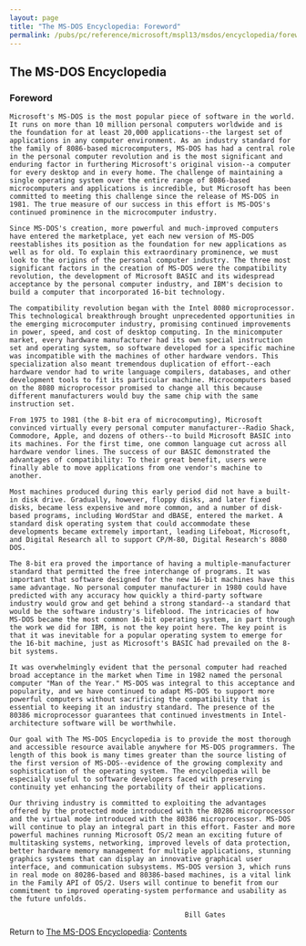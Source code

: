 ```yaml
---
layout: page
title: "The MS-DOS Encyclopedia: Foreword"
permalink: /pubs/pc/reference/microsoft/mspl13/msdos/encyclopedia/foreword/
---
```


The MS-DOS Encyclopedia
-----------------------

### Foreword

    Microsoft's MS-DOS is the most popular piece of software in the world.
    It runs on more than 10 million personal computers worldwide and is
    the foundation for at least 20,000 applications--the largest set of
    applications in any computer environment. As an industry standard for
    the family of 8086-based microcomputers, MS-DOS has had a central role
    in the personal computer revolution and is the most significant and
    enduring factor in furthering Microsoft's original vision--a computer
    for every desktop and in every home. The challenge of maintaining a
    single operating system over the entire range of 8086-based
    microcomputers and applications is incredible, but Microsoft has been
    committed to meeting this challenge since the release of MS-DOS in
    1981. The true measure of our success in this effort is MS-DOS's
    continued prominence in the microcomputer industry.
    
    Since MS-DOS's creation, more powerful and much-improved computers
    have entered the marketplace, yet each new version of MS-DOS
    reestablishes its position as the foundation for new applications as
    well as for old. To explain this extraordinary prominence, we must
    look to the origins of the personal computer industry. The three most
    significant factors in the creation of MS-DOS were the compatibility
    revolution, the development of Microsoft BASIC and its widespread
    acceptance by the personal computer industry, and IBM's decision to
    build a computer that incorporated 16-bit technology.
    
    The compatibility revolution began with the Intel 8080 microprocessor.
    This technological breakthrough brought unprecedented opportunities in
    the emerging microcomputer industry, promising continued improvements
    in power, speed, and cost of desktop computing. In the minicomputer
    market, every hardware manufacturer had its own special instruction
    set and operating system, so software developed for a specific machine
    was incompatible with the machines of other hardware vendors. This
    specialization also meant tremendous duplication of effort--each
    hardware vendor had to write language compilers, databases, and other
    development tools to fit its particular machine. Microcomputers based
    on the 8080 microprocessor promised to change all this because
    different manufacturers would buy the same chip with the same
    instruction set.
    
    From 1975 to 1981 (the 8-bit era of microcomputing), Microsoft
    convinced virtually every personal computer manufacturer--Radio Shack,
    Commodore, Apple, and dozens of others--to build Microsoft BASIC into
    its machines. For the first time, one common language cut across all
    hardware vendor lines. The success of our BASIC demonstrated the
    advantages of compatibility: To their great benefit, users were
    finally able to move applications from one vendor's machine to
    another.
    
    Most machines produced during this early period did not have a built-
    in disk drive. Gradually, however, floppy disks, and later fixed
    disks, became less expensive and more common, and a number of disk-
    based programs, including WordStar and dBASE, entered the market. A
    standard disk operating system that could accommodate these
    developments became extremely important, leading Lifeboat, Microsoft,
    and Digital Research all to support CP/M-80, Digital Research's 8080
    DOS.
    
    The 8-bit era proved the importance of having a multiple-manufacturer
    standard that permitted the free interchange of programs. It was
    important that software designed for the new 16-bit machines have this
    same advantage. No personal computer manufacturer in 1980 could have
    predicted with any accuracy how quickly a third-party software
    industry would grow and get behind a strong standard--a standard that
    would be the software industry's lifeblood. The intricacies of how
    MS-DOS became the most common 16-bit operating system, in part through
    the work we did for IBM, is not the key point here. The key point is
    that it was inevitable for a popular operating system to emerge for
    the 16-bit machine, just as Microsoft's BASIC had prevailed on the 8-
    bit systems.
    
    It was overwhelmingly evident that the personal computer had reached
    broad acceptance in the market when Time in 1982 named the personal
    computer "Man of the Year." MS-DOS was integral to this acceptance and
    popularity, and we have continued to adapt MS-DOS to support more
    powerful computers without sacrificing the compatibility that is
    essential to keeping it an industry standard. The presence of the
    80386 microprocessor guarantees that continued investments in Intel-
    architecture software will be worthwhile.
    
    Our goal with The MS-DOS Encyclopedia is to provide the most thorough
    and accessible resource available anywhere for MS-DOS programmers. The
    length of this book is many times greater than the source listing of
    the first version of MS-DOS--evidence of the growing complexity and
    sophistication of the operating system. The encyclopedia will be
    especially useful to software developers faced with preserving
    continuity yet enhancing the portability of their applications.
    
    Our thriving industry is committed to exploiting the advantages
    offered by the protected mode introduced with the 80286 microprocessor
    and the virtual mode introduced with the 80386 microprocessor. MS-DOS
    will continue to play an integral part in this effort. Faster and more
    powerful machines running Microsoft OS/2 mean an exciting future of
    multitasking systems, networking, improved levels of data protection,
    better hardware memory management for multiple applications, stunning
    graphics systems that can display an innovative graphical user
    interface, and communication subsystems. MS-DOS version 3, which runs
    in real mode on 80286-based and 80386-based machines, is a vital link
    in the Family API of OS/2. Users will continue to benefit from our
    commitment to improved operating-system performance and usability as
    the future unfolds.
    
                                               Bill Gates

Return to [The MS-DOS Encyclopedia](../): [Contents](../#contents)
